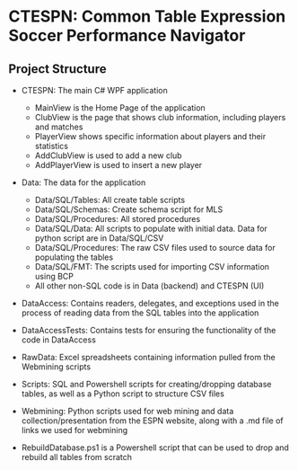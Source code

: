 # CTESPN: Common Table Expression Soccer Performance Navigator

## Project Structure

- CTESPN: The main C# WPF application
	- MainView is the Home Page of the application
	- ClubView is the page that shows club information, including players and matches
	- PlayerView shows specific information about players and their statistics
	- AddClubView is used to add a new club
	- AddPlayerView is used to insert a new player

- Data: The data for the application
	- Data/SQL/Tables: All create table scripts
	- Data/SQL/Schemas: Create schema script for MLS
	- Data/SQL/Procedures: All stored procedures
	- Data/SQL/Data: All scripts to populate with initial data. Data for python script are in Data/SQL/CSV
	- Data/SQL/Procedures: The raw CSV files used to source data for populating the tables
	- Data/SQL/FMT: The scripts used for importing CSV information using BCP
	- All other non-SQL code is in Data (backend) and CTESPN (UI)

- DataAccess: Contains readers, delegates, and exceptions used in the process of reading data from the SQL tables into the application

- DataAccessTests: Contains tests for ensuring the functionality of the code in DataAccess

- RawData: Excel spreadsheets containing information pulled from the Webmining scripts

- Scripts: SQL and Powershell scripts for creating/dropping database tables, as well as
		a Python script to structure CSV files

- Webmining: Python scripts used for web mining and data collection/presentation from the ESPN website,
		along with a .md file of links we used for webmining

- RebuildDatabase.ps1 is a Powershell script that can be used to drop and rebuild all tables from scratch